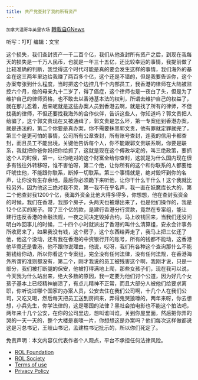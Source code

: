 ```yaml
---
title: 共产党查封了我的所有资产
---
```

`加拿大温哥华英里农场` [轉載自GNews](https://gnews.org/zh-hans/2412982/)

听写：叮叮         编辑：文宝



这个损失，我们查封资产一千二百个亿，我们从他查封所有资产之后，到现在我每天的损失是一千万人民币，也就是一年三十五亿，还比较幸运的事情，我提前做了比较准确的判断，我觉得这个时代可能是真的要会发生这样的事情，我们海外的基金在这三两年里边给我赚了两百多个亿，这个还是不错的，但是我要告诉你，这个办案夸张到什么程度，当时把这个边控几千个内部员工，我香港的律师在大陆被监控六个月，他的母亲九十二岁了，得了癌症，这个律师也是一夜白了头，但是为了维护自己的律师资格，也不敢去以香港基本法的权利，所谓去维护自己的权益了，就在那儿忍着，后来呢就是这些办案人员到香港去啊，就是找了所有的律师，不但找我的律师，不但还要找我海外的合作伙伴，告诉这些人，你知道吗？郭文贵把人给骗了，这个郭文贵现在又被通缉了，郭文贵是怎么坏，第一专案组到香港办案，就是违法的，第二个你要是真办案，你不需要抹黑郭文贵，他有罪就定罪就完了，第三个是更可怕的事情，公司所有公章查封，所有账号查封，连我的信用卡都查封，而且员工不能出境，关键他告诉每个人，你不能跟郭文贵联系啊，你要是联系，我就把你爸你妈把你给抓了，这就是现在这个傅政华定的，叫三绝政策，要抓这个人的时候，第一，让你绝对的这个财富全给你查封，这就是为什么国内现在很多有钱往外转移呀，谁不害怕呀，第二个绝，让你所有的这个和你联系的人都要给吓唬住他，不能跟你联系，断掉一切联系。第三个事情就是，绝对毁坏到你的名声，让你没有生存余地，最后你必须跪下来听他，让你干什么干什么！这个我就比较另外，因为他这三绝对我不灵，第一我不在乎名声，我一直在妖魔库长大的，第二个他查封我1200个亿，我海外资金比他大得多得多，你想想，他在查封我资金的时候，我们在香港，我那个房子，头两天也被爆出来了，也是他们操作的，我是12个亿买的房子。带了三个亿的款，是建行香港分行贷款，竟然在专案组，能让建行违反香港的金融法规，一夜之间决定毁掉合约，马上收钱回来，当我们还没问明白咋回事儿的时候，二十四个小时就派出了香港的叫什么清算组，安永会计事务所收房来了，如果我没有钱，这个房子，这个东西给弄走了，我马上把三亿还了他，他这个没动，还有我在香港的中资银行开的账号，所有的钱都不能动，这香港他毕竟还是香港，他不跟你说理由，他说，哎呀，我们有各种这个查询那什么不能把钱给你动，所以你看这个专案组，完全没有任何法律，没有任何法规，在香港海外所谓的准则都没有，第二个，刚才我说的员工被残害这个啊，我刚才说，只是一部分，我们被打断腿的保安，他被打得满地上爬，那些女孩子们，现在我可以说，今天我为什么站出来，绝大多数的原因，我一定要为他们讨个公道，因为好几个女孩子基本上已经精神崩溃了，有点儿精神不正常，而且大部分人被他们给要求离职，你听说过哪个国家的办案人员，公安去住在我们公司啊，十几个人在我们公司，又吃又喝，然后每天把员工送到房间来，弄得鬼哭狼嚎的，两年来呀，你去想想，小兵先生，你学法律的，这是哪国的法律？黑社会拍电影也不能这个拍法吧，两年来十几个公安，在你的公司里边，想叫谁叫谁，关到你屋里面，然后把你弄的哭的一天一天的，整个大楼是哀嚎一片，你想想这是办案吗？他们每次这样做都说这是习总书记，王岐山书记，孟建柱书记批示的，所以你们死定了。

 

免责声明：本文内容仅代表作者个人观点，平台不承担任何法律风险。

- [ROL Foundation](https://rolfoundation.org/)
- [ROL Society](https://rolsociety.org/)
- [Terms of use](https://gnews.org/terms-of-use-3/)
- [Privacy Policy](https://gnews.org/privacy-policy/)
